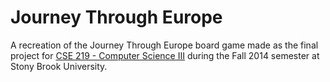 # Journey Through Europe
A recreation of the Journey Through Europe board game made as the final project for [CSE 219 - Computer Science III](http://www.cs.stonybrook.edu/~cse219) during the Fall 2014 semester at Stony Brook University.